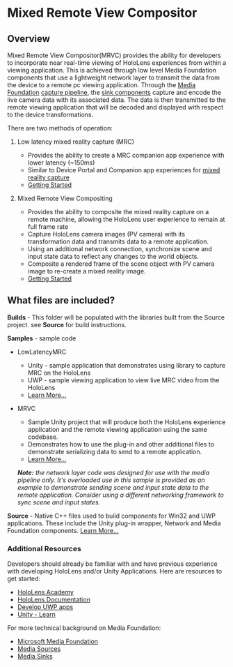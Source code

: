 # Mixed Remote View Compositor

## Overview
Mixed Remote View Compositor(MRVC) provides the ability for developers to incorporate near real-time viewing of HoloLens experiences from within a viewing application. This is achieved through low level Media Foundation components that use a lightweight network layer to transmit the data from the device to a remote pc viewing application. Through the [Media Foundation](https://msdn.microsoft.com/en-us/library/windows/desktop/ms696274(v=vs.85).aspx) [capture pipeline](https://msdn.microsoft.com/en-us/library/windows/desktop/hh447846(v=vs.85).aspx), the [sink components](https://msdn.microsoft.com/en-us/library/windows/desktop/ms701626(v=vs.85).aspx) capture and encode the live camera data with its associated data. The data is then transmitted to the remote viewing application that will be decoded and displayed with respect to the device transformations.

There are two methods of operation:

1. Low latency mixed reality capture (MRC)
    + Provides the ability to create a MRC companion app experience with lower latency (~150ms) 
    + Similar to Device Portal and Companion app experiences for [mixed reality capture](https://developer.microsoft.com/en-us/windows/mixed-reality/mixed_reality_capture_for_developers)
    + [Getting Started](Samples/LowLatencyMRC/README.md)

2. Mixed Remote View Compositing
    + Provides the ability to composite the mixed reality capture on a remote machine, allowing the HoloLens user experience to remain at full frame rate
    + Capture HoloLens camera images (PV camera) with its transformation data and transmits data to a remote application. 
    + Using an additional network connection, synchronize scene and input state data to reflect any changes to the world objects.
    + Composite a rendered frame of the scene object with PV camera image to re-create a mixed reality image.
    + [Getting Started](Samples/MRVC/README.md)

## What files are included?
**Builds** - This folder will be populated with the libraries built from the Source project. see **Source** for build instructions.

**Samples** - sample code

- LowLatencyMRC
	- Unity - sample application that demonstrates using library to capture MRC on the HoloLens
    - UWP - sample viewing application to view live MRC video from the HoloLens 
    - [Learn More...](Samples/LowLatencyMRC/README.md)

- MRVC
	- Sample Unity project that will produce both the HoloLens experience application and the remote viewing application using the same codebase.
	- Demonstrates how to use the plug-in and other additional files to demonstrate serializing data to send to a remote application. 
	- [Learn More...](Samples/MRVC/README.md)
	
	***Note:** the network layer code was designed for use with the media pipeline only. It's overloaded use in this sample is provided as an example to demonstrate sending scene and input state data to the remote application. Consider using a different networking framework to sync scene and input states.*

**Source** - Native C++ files used to build components for Win32 and UWP applications. These include the Unity plug-in wrapper, Network and Media Foundation components. [Learn More...](Source/README.md)

### Additional Resources
Developers should already be familiar with and have previous experience with developing HoloLens and/or Unity Applications. Here are resources to get started:

- [HoloLens Academy](https://developer.microsoft.com/en-us/windows/mixed-reality/academy)
- [HoloLens Documentation](https://developer.microsoft.com/en-us/windows/mixed-reality/documentation)
- [Develop UWP apps](https://developer.microsoft.com/en-us/windows/develop)
- [Unity - Learn](https://unity3d.com/learn)

For more technical background on Media Foundation:

- [Microsoft Media Foundation](https://msdn.microsoft.com/en-us/library/windows/desktop/ms694197(v=vs.85).aspx)
- [Media Sources](https://msdn.microsoft.com/en-us/library/windows/desktop/ms697527(v=vs.85).aspx)
- [Media Sinks](https://msdn.microsoft.com/en-us/library/windows/desktop/ms701626(v=vs.85).aspx)
